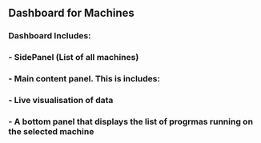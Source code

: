 ## Dashboard for Machines

### Dashboard Includes:

###  - SidePanel (List of all machines)
  
###  - Main content panel. This is includes: 
  
###    - Live visualisation of data
    
###    - A bottom panel that displays the list of progrmas running on the selected machine



